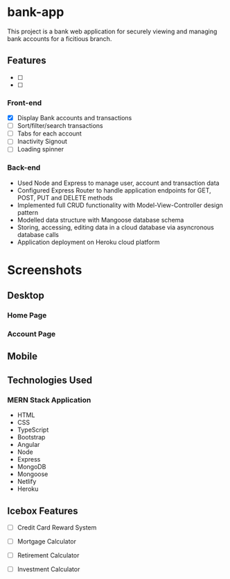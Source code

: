 # bank-app

This project is a bank web application for securely viewing and managing bank accounts for a ficitious branch.

<!-- [Live app](https://placeholder.netlify.app/) -->

## Features

- [ ] 
- [ ] 
 
### Front-end

- [x] Display Bank accounts and transactions
- [ ] Sort/filter/search transactions
- [ ] Tabs for each account
- [ ] Inactivity Signout
- [ ] Loading spinner

### Back-end

- Used Node and Express to manage user, account and transaction data
- Configured Express Router to handle application endpoints for GET, POST, PUT and DELETE methods
- Implemented full CRUD functionality with Model-View-Controller design pattern
- Modelled data structure with Mangoose database schema
- Storing, accessing, editing data in a cloud database via asyncronous database calls
- Application deployment on Heroku cloud platform

# Screenshots

## Desktop

### Home Page 

<!-- ![homepage](./readme_assets/1.gif) -->

### Account Page

<!-- ![participate](./readme_assets/2.gif) -->


## Mobile

<!-- <img src="./readme_assets/m1.gif" width="300"> <img src="./readme_assets/m2.gif" width="300"> -->



## Technologies Used

### MERN Stack Application

- HTML
- CSS
- TypeScript
- Bootstrap
- Angular
- Node
- Express
- MongoDB
- Mongoose
- Netlify
- Heroku

## Icebox Features

- [ ] Credit Card Reward System
- [ ] Mortgage Calculator
- [ ] Retirement Calculator
- [ ] Investment Calculator
 